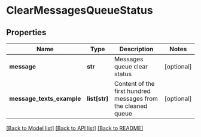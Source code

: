 # ClearMessagesQueueStatus

## Properties
Name | Type | Description | Notes
------------ | ------------- | ------------- | -------------
**message** | **str** | Messages queue clear status | [optional] 
**message_texts_example** | **list[str]** | Content of the first hundred messages from the cleaned queue | [optional] 

[[Back to Model list]](../README.md#documentation-for-models) [[Back to API list]](../README.md#documentation-for-api-endpoints) [[Back to README]](../README.md)


